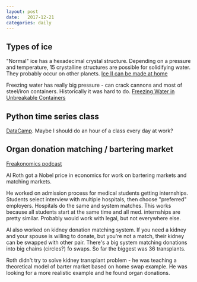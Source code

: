 ```yaml
---
layout: post
date:   2017-12-21
categories: daily
---
```


## Types of ice

"Normal" ice has a hexadecimal crystal structure. Depending on a pressure and temperature, 15 crystalline structures are possible for solidifying water. They probably occur on other planets. [Ice II can be made at home](https://www.youtube.com/watch?v=obJQtDQRolE)

Freezing water has really big pressure - can crack cannons and most of steel/iron containers. Historically it was hard to do. [Freezing Water in Unbreakable Containers](https://www.youtube.com/watch?v=_8el7Iqe2qo)

## Python time series class
[DataCamp](https://www.datacamp.com/courses/manipulating-time-series-data-in-python). Maybe I should do an hour of a class every day at work?

## Organ donation matching / bartering market
[Freakonomics podcast](http://freakonomics.com/podcast/make-match-rebroadcast/)

Al Roth got a Nobel price in economics for work on bartering markets and matching markets.

He worked on admission process for medical students getting internships. Students select interview with multiple hospitals, then choose "preferred" employers. Hospitals do the same and system matches. This works because all students start at the same time and all med. internships are pretty similar. Probably would work with legal, but not everywhere else.

Al also worked on kidney donation matching system. If you need a kidney and your spouse is willing to donate, but you're not a match, their kidney can be swapped with other pair. There's a big system matching donations into big chains (circles?) fo swaps. So far  the biggest was 36 transplants.

Roth didn't try to solve kidney transplant problem - he was teaching a theoretical model of barter market based on home swap example. He was looking for a more realistic example and he found organ donations.
